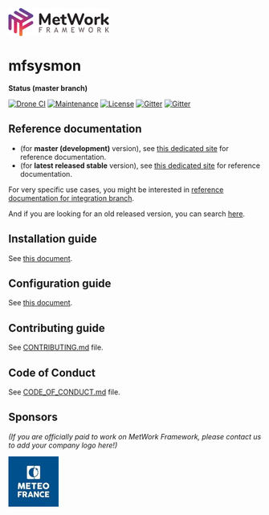 [![logo](https://raw.githubusercontent.com/metwork-framework/resources/master/logos/metwork-white-logo-small.png)](http://www.metwork-framework.org)
# mfsysmon

[//]: # (automatically generated from https://github.com/metwork-framework/resources/blob/master/cookiecutter/_%7B%7Bcookiecutter.repo%7D%7D/README.md)

**Status (master branch)**



[![Drone CI](http://metwork-framework.org:8000/api/badges/metwork-framework/mfsysmon/status.svg)](http://metwork-framework.org:8000/metwork-framework/mfsysmon)
[![Maintenance](https://github.com/metwork-framework/resources/blob/master/badges/maintained.svg)]()
[![License](https://github.com/metwork-framework/resources/blob/master/badges/bsd.svg)]()
[![Gitter](https://github.com/metwork-framework/resources/blob/master/badges/community-en.svg)](https://gitter.im/metwork-framework/community-en?utm_source=badge&utm_medium=badge&utm_campaign=pr-badge)
[![Gitter](https://github.com/metwork-framework/resources/blob/master/badges/community-fr.svg)](https://gitter.im/metwork-framework/community-fr?utm_source=badge&utm_medium=badge&utm_campaign=pr-badge)


[//]: # (TABLE_OF_CONTENTS_PLACEHOLDER)









## Reference documentation

- (for **master (development)** version), see [this dedicated site](http://metwork-framework.org/pub/metwork/continuous_integration/docs/master/mfsysmon/) for reference documentation.
- (for **latest released stable** version), see [this dedicated site](http://metwork-framework.org/pub/metwork/releases/docs/stable/mfsysmon/) for reference documentation.

For very specific use cases, you might be interested in
[reference documentation for integration branch](http://metwork-framework.org/pub/metwork/continuous_integration/docs/integration/mfsysmon/).

And if you are looking for an old released version, you can search [here](http://metwork-framework.org/pub/metwork/releases/docs/).

## Installation guide

See [this document](.metwork-framework/install_a_metwork_package.md).


## Configuration guide

See [this document](.metwork-framework/configure_a_metwork_package.md).



## Contributing guide

See [CONTRIBUTING.md](CONTRIBUTING.md) file.



## Code of Conduct

See [CODE_OF_CONDUCT.md](CODE_OF_CONDUCT.md) file.



## Sponsors

*(If you are officially paid to work on MetWork Framework, please contact us to add your company logo here!)*

[![logo](https://raw.githubusercontent.com/metwork-framework/resources/master/sponsors/meteofrance-small.jpeg)](http://www.meteofrance.com)

